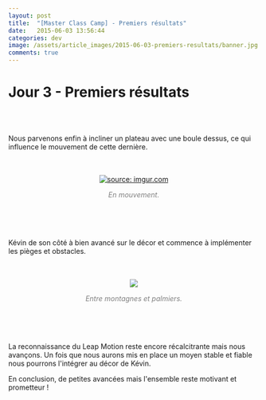 ```yaml
---
layout: post
title:  "[Master Class Camp] - Premiers résultats"
date:   2015-06-03 13:56:44
categories: dev
image: /assets/article_images/2015-06-03-premiers-resultats/banner.jpg
comments: true
---
```


Jour 3 - Premiers résultats
===
<br><br>

Nous parvenons enfin à incliner un plateau avec une boule dessus, ce qui influence le mouvement de cette dernière.
<br><br><br>
<center><a href="http://imgur.com/QHXq9T7"><img src="http://i.imgur.com/QHXq9T7.gif" title="source: imgur.com" style="max-width: 80%;"/></a></center>
<p><center><font color = "grey"><i>En mouvement.</i></font></center></p>
<br><br><br>

Kévin de son côté à bien avancé sur le décor et commence à implémenter les pièges et obstacles.
<br><br><br>
<center><img src="http://i.imgur.com/3tCyqbw.jpg" style="max-width: 80%;"/></a></center>
<p><center><font color = "grey"><i>Entre montagnes et palmiers.</i></font></center></p>
<br><br><br>

La reconnaissance du Leap Motion reste encore récalcitrante mais nous avançons. Un fois que nous aurons mis en place un moyen stable et fiable nous pourrons l'intégrer au décor de Kévin.

En conclusion, de petites avancées mais l'ensemble reste motivant et prometteur !
